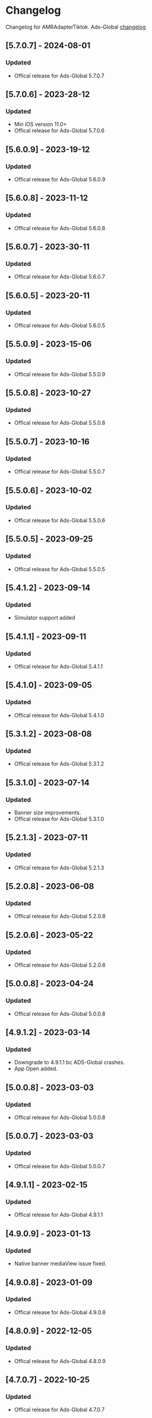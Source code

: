 # Changelog

Changelog for AMRAdapterTiktok. 
Ads-Global [changelog](https://developers.tiktok.com/doc/getting-started-ios-download-and-changelog)

## [5.7.0.7] - 2024-08-01
### Updated
- Offical release for Ads-Global 5.7.0.7

## [5.7.0.6] - 2023-28-12
### Updated
- Min iOS version 11.0+
- Offical release for Ads-Global 5.7.0.6

## [5.6.0.9] - 2023-19-12
### Updated
- Offical release for Ads-Global 5.6.0.9

## [5.6.0.8] - 2023-11-12
### Updated
- Offical release for Ads-Global 5.6.0.8

## [5.6.0.7] - 2023-30-11
### Updated
- Offical release for Ads-Global 5.6.0.7

## [5.6.0.5] - 2023-20-11
### Updated
- Offical release for Ads-Global 5.6.0.5

## [5.5.0.9] - 2023-15-06
### Updated
- Offical release for Ads-Global 5.5.0.9

## [5.5.0.8] - 2023-10-27
### Updated
- Offical release for Ads-Global 5.5.0.8

## [5.5.0.7] - 2023-10-16
### Updated
- Offical release for Ads-Global 5.5.0.7

## [5.5.0.6] - 2023-10-02
### Updated
- Offical release for Ads-Global 5.5.0.6

## [5.5.0.5] - 2023-09-25
### Updated
- Offical release for Ads-Global 5.5.0.5

## [5.4.1.2] - 2023-09-14
### Updated
- Simulator support added

## [5.4.1.1] - 2023-09-11
### Updated
- Offical release for Ads-Global 5.4.1.1

## [5.4.1.0] - 2023-09-05
### Updated
- Offical release for Ads-Global 5.4.1.0

## [5.3.1.2] - 2023-08-08
### Updated
- Offical release for Ads-Global 5.3.1.2

## [5.3.1.0] - 2023-07-14
### Updated
- Banner size improvements. 
- Offical release for Ads-Global 5.3.1.0

## [5.2.1.3] - 2023-07-11
### Updated
- Offical release for Ads-Global 5.2.1.3

## [5.2.0.8] - 2023-06-08
### Updated
- Offical release for Ads-Global 5.2.0.8

## [5.2.0.6] - 2023-05-22
### Updated
- Offical release for Ads-Global 5.2.0.6

## [5.0.0.8] - 2023-04-24
### Updated
- Offical release for Ads-Global 5.0.0.8

## [4.9.1.2] - 2023-03-14
### Updated
- Downgrade to 4.9.1.1 bc ADS-Global crashes.
- App Open added.

## [5.0.0.8] - 2023-03-03
### Updated
- Offical release for Ads-Global 5.0.0.8

## [5.0.0.7] - 2023-03-03
### Updated
- Offical release for Ads-Global 5.0.0.7

## [4.9.1.1] - 2023-02-15
### Updated
- Offical release for Ads-Global 4.9.1.1

## [4.9.0.9] - 2023-01-13
### Updated
- Native banner mediaView issue fixed.

## [4.9.0.8] - 2023-01-09
### Updated
- Offical release for Ads-Global 4.9.0.8

## [4.8.0.9] - 2022-12-05
### Updated
- Offical release for Ads-Global 4.8.0.9

## [4.7.0.7] - 2022-10-25
### Updated
- Offical release for Ads-Global 4.7.0.7
